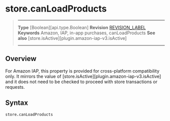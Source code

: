 # store.canLoadProducts

> --------------------- ------------------------------------------------------------------------------------------
> __Type__              [Boolean][api.type.Boolean]
> __Revision__          [REVISION_LABEL](REVISION_URL)
> __Keywords__          Amazon, IAP, in-app purchases, canLoadProducts
> __See also__			[store.isActive][plugin.amazon-iap-v3.isActive]
> --------------------- ------------------------------------------------------------------------------------------


## Overview

For Amazon&nbsp;IAP, this property is provided for <nobr>cross-platform</nobr> compatibility only. It mirrors the value of [store.isActive][plugin.amazon-iap-v3.isActive] and it does not need to be checked to proceed with store transactions or requests.


## Syntax

	store.canLoadProducts
